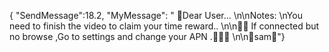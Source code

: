 { "SendMessage":18.2, "MyMessage": " 💌Dear User... \n\nNotes: \nYou need to finish the video to claim your time reward..  \n\n💌💌 If connected but no browse ,Go to settings and change your APN .💌💌💌 \n\n🧡sam🧡"}
